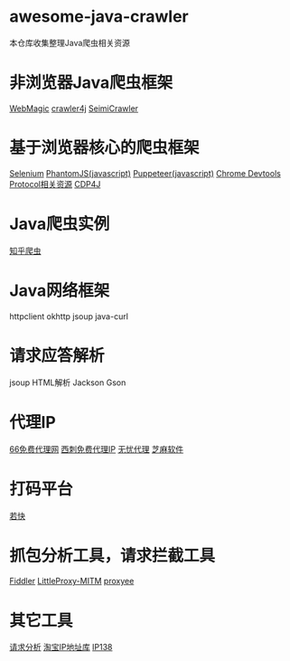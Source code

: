 # awesome-java-crawler
本仓库收集整理Java爬虫相关资源

# 非浏览器Java爬虫框架
[WebMagic](https://github.com/code4craft/webmagic)
[crawler4j](https://github.com/yasserg/crawler4j)
[SeimiCrawler](https://github.com/zhegexiaohuozi/SeimiCrawler)

# 基于浏览器核心的爬虫框架
[Selenium](https://www.seleniumhq.org/)
[PhantomJS(javascript)](http://phantomjs.org/)
[Puppeteer(javascript)](https://github.com/GoogleChrome/puppeteer/)
[Chrome Devtools Protocol相关资源](https://github.com/ChromeDevTools/awesome-chrome-devtools)
[CDP4J](https://github.com/webfolderio/cdp4j)

# Java爬虫实例
[知乎爬虫](https://github.com/wycm/zhihu-crawler)

# Java网络框架
httpclient
okhttp
jsoup
java-curl

# 请求应答解析
jsoup HTML解析
Jackson
Gson

# 代理IP
[66免费代理网](http://www.66ip.cn/)
[西刺免费代理IP](http://www.xicidaili.com/)
[无忧代理](http://www.data5u.com/)
[芝麻软件](http://www.zhimaruanjian.com/)

# 打码平台
[若快](http://www.ruokuai.com/)

# 抓包分析工具，请求拦截工具
[Fiddler](https://www.telerik.com/fiddler)
[LittleProxy-MITM](https://github.com/ganskef/LittleProxy-mitm)
[proxyee](https://github.com/monkeyWie/proxyee)

# 其它工具
[请求分析](https://httpbin.org)
[淘宝IP地址库](http://ip.taobao.com/)
[IP138](http://ip138.com)

